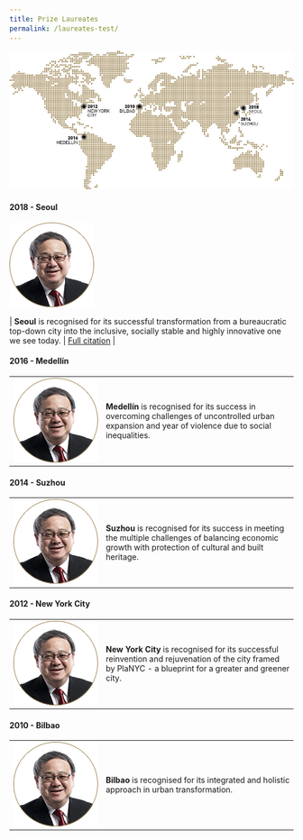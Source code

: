 ```yaml
---
title: Prize Laureates
permalink: /laureates-test/
---
```


![Prize Laureates](/images/laureates/worldmap-laureates.jpg/)

#### **2018 - Seoul**

<div style="width:150px"><img src="/images/jury/peter-ho.png" alt="Peter Ho" /></div>

| **Seoul** is recognised for its successful transformation from a bureaucratic top-down city into the inclusive, socially stable and highly innovative one we see today. | [Full citation](/laureates/2018/laureate/) |

#### **2016 - Medellín**

<table style="width: 100%;" border="0" cellpadding="10">
<tbody>
<tr>
<td style="width: 150px;"><img src="/images/jury/peter-ho.png" alt="Peter Ho" /></td>
  <td><b>Medellín</b> is recognised for its success in overcoming challenges of uncontrolled urban expansion and year of violence due to social inequalities.</td>
</tr>
</tbody>
</table>

#### **2014 - Suzhou**

<table style="width: 100%;" border="0" cellpadding="10">
<tbody>
<tr>
<td style="width: 150px;"><img src="/images/jury/peter-ho.png" alt="Peter Ho" /></td>
  <td><b>Suzhou</b> is recognised for its success in meeting the multiple challenges of balancing economic growth with protection of cultural and built heritage.</td>
</tr>
</tbody>
</table>

#### **2012 - New York City**

<table style="width: 100%;" border="0" cellpadding="10">
<tbody>
<tr>
<td style="width: 150px;"><img src="/images/jury/peter-ho.png" alt="Peter Ho" /></td>
  <td><b>New York City</b> is recognised for its successful reinvention and rejuvenation of the city framed by PlaNYC - a blueprint for a greater and greener city.</td>
</tr>
</tbody>
</table>

#### **2010 - Bilbao**

<table style="width: 100%;" border="0" cellpadding="10">
<tbody>
<tr>
<td style="width: 150px;"><img src="/images/jury/peter-ho.png" alt="Peter Ho" /></td>
  <td><b>Bilbao</b> is recognised for its integrated and holistic approach in urban transformation.</td>
</tr>
</tbody>
</table>
